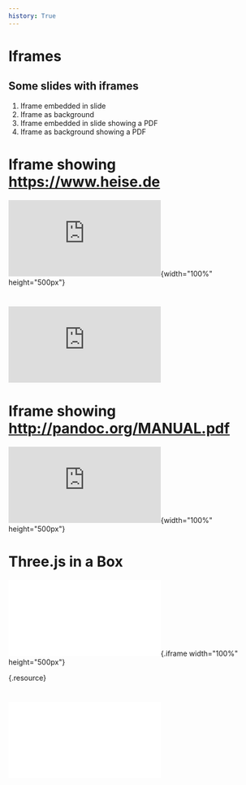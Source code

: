 ```yaml
---
history: True
---
```


# Iframes

## Some slides with iframes

1.  Iframe embedded in slide
2.  Iframe as background
1.  Iframe embedded in slide showing a PDF
4.  Iframe as background showing a PDF

# Iframe showing <https://www.heise.de>

![](http://www.heise.de/index.html){width="100%" height="500px"}

# ![](http://www.heise.de/index.html)

# Iframe showing <http://pandoc.org/MANUAL.pdf>

![](http://pandoc.org/MANUAL.pdf){width="100%" height="500px"}

# Three.js in a Box

![](mc/webgl_geometry_minecraft_ao.html){.iframe width="100%" height="500px"}

[](../../resource/support/three.js){.resource}

# ![](mc/webgl_geometry_minecraft_ao.html)
